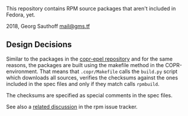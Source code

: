 This repository contains RPM source packages that aren't included
in Fedora, yet.

2018, Georg Sauthoff <mail@gms.tf>


## Design Decisions

Similar to the packages in the [copr-epel repository][1] and for
the same reasons, the packages are built using the makefile
method in the COPR-environment. That means that `.copr/Makefile`
calls the `build.py` script which downloads all sources, verifies
the checksums against the ones included in the spec files and
only if they match calls `rpmbuild`.

The checksums are specified as special comments in the spec
files.

See also a [related discussion][2] in the rpm issue tracker.

[1]: https://github.com/gsauthof/copr-epel#design-decisions
[2]: https://github.com/rpm-software-management/rpm/issues/463
